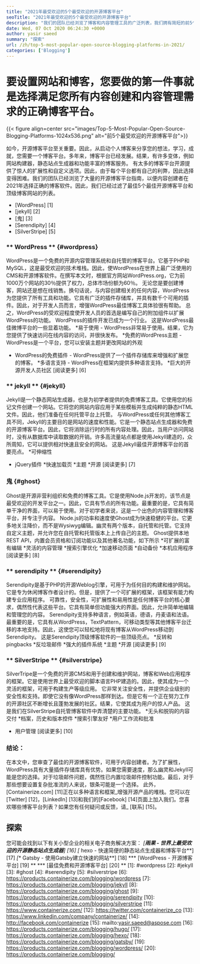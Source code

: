 ```yaml
---
title: "2021年最受欢迎的5个最受欢迎的开源博客平台" 
seoTitle: "2021年最受欢迎的5个最受欢迎的开源博客平台" 
description: "我们的团队已经浏览了博客和内容管理工具的广泛列表，我们拥有简短的前5个开源博客平台。" 
date: Wed, 07 Oct 2020 06:24:30 +0000
author: yasir saeed
summary: "探索" 
url: /zh/top-5-most-popular-open-source-blogging-platforms-in-2021/
categories: ['Blogging']
---
```


# 要设置网站和博客，您要做的第一件事就是选择满足您所有内容创建和内容管理需求的正确博客平台。

{{< figure align=center src="images/Top-5-Most-Popular-Open-Source-Blogging-Platforms-1024x536.png" alt="前5个最受欢迎的开源博客平台">}}

如今，开源博客平台至关重要。因此，从启动个人博客来分享您的想法，学习，成就，您需要一个博客平台。多年来，博客平台已经发展。结果，有许多变体，例如网站构建器，静态站点生成器和功能丰富的博客服务。
有太多的博客平台开源提供了惊人的扩展性和自定义选项。因此，由于每个平台都有自己的利弊，因此选择变得困难。我们的团队已经浏览了大量的开源博客平台指南，以便内容创建者在2021年选择正确的博客软件。因此，我们已经过滤了最佳5个最佳开源博客平台和顶级博客网站的列表。
  * [WordPress] [1]
  * [jekyll] [2]
  * [鬼] [3]
  * [Serendipity] [4]
  * [SilverStripe] [5]

### ** WordPress ** {#wordpress}
WordPress是一个免费的开源内容管理系统和自托管的博客平台。它基于PHP和MySQL，这是最受欢迎的技术堆栈。因此，使WordPress在世界上最广泛使用的CMS和开源博客软件。在撰写本文时，根据官方网站WordPress.org，它为前1000万个网站的30％提供了权力，总体市场份额为60％。
无论您是要创建博客，网站还是想在线销售。换句话说，与内容创建相关的任何内容，WordPress为您提供了所有工具和功能。它具有广泛的插件存储库，并具有数千个可用的插件。因此，对于开发人员而言，增强WordPress最佳博客工具体验很有帮助。
总之，WordPress的受欢迎程度使开发人员的首选是编写自己的附加组件以扩展WordPress的功能。 WordPress的插件开发已成为一个行业。
这是WordPress最佳微博平台的一些显着功能。
  *易于使用 -  WordPress非常易于使用。结果，它为您提供了快速访问在线内容的访问，并很快发布。
  *免费的WordPress主题 -  WordPress是一个平台，您可以安装主题并更改网站的外观
  * WordPress的免费插件 -  WordPress提供了一个插件存储库来增强和扩展您的博客。
  *多语言支持 -  WordPress在框架内提供多种语言支持。
  *巨大的开源开发人员社区
    [阅读更多] [6]

### ** jekyll ** {#jekyll}
Jekyll是一个静态网站生成器，也是为初学者提供的免费博客工具。它使用您的标记文件创建一个网站。它将您的网站内容应用于某些模板并生成纯粹的静态HTML文件。因此，他们准备在任何托管平台上托管。
与WordPress或任何其他博客工具不同，Jekyll的主要目的是网站的速度和性能。它是一个静态站点生成器和免费的开源博客平台。因此，它将消除运行时的所有内容处理。因此，当用户访问网站时，没有从数据库中读取数据的开销。许多高流量站点都是使用Jekyll建造的，众所周知，它可以提供相对快速且安全的网站。
这是Jekyll最佳开源博客平台的首要亮点。
  *可伸缩性
  * jQuery插件
  *快速加载页
  *主题
  *开源
    [阅读更多] [7]

### **鬼** {#ghost}
Ghost是开源非营利组织和免费的博客工具。它是使用Node.js开发的，该节点是最受欢迎的开发平台之一。因此，它具有节点的所有功能。最重要的是，它具有简单干净的界面，可以易于使用。对于初学者来说，这是一个出色的内容管理和博客平台，并专注于内容。
Node.js的功率和速度使Ghost成为快速稳健的平台。它更多地关注降价，而不是Wysiwyg编辑。幽灵有两个版本，自托管和托管。它支持自定义主题，并允许您在自托管和托管版本上上传自己的主题。
Ghost提供本地REST API，内置会员资格和订阅功能以及其他著名功能，如下所示
  *可扩展的富有编辑
  *灵活的内容管理
  *搜索引擎优化
  *加速移动页面
  *自动备份
  *本机应用程序
    [阅读更多] [8]

### ** serendipity ** {#serendipity}
Serendipity是基于PHP的开源Weblog引擎，可用于为任何目的构建和维护网站。它是专为休闲博客作者设计的。但是，提供了一个可扩展的框架，该框架有能力构建专业应用程序。
可靠性，安全性，可扩展性和易用性是任何博客平台的核心要求，偶然性代表这些平台。它具有简单但功能强大的界面。因此，允许简单地编辑和管理您的内容。
Serendipity支持多种语言，例如英语，德语，丹麦语和法语。最重要的是，它具有从WordPress，TextPattern，可移动类型等其他博客平台迁移的本地支持。因此，这使您可以轻松地将现有博客从WordPress移动到Serendipity。
这是Serendipity顶级博客软件的一些顶级亮点。
  *反转和pingbacks
  *反垃圾邮件
  *强大的插件系统
  *主题
  *开源
    [阅读更多] [9]

### ** SilverStripe ** {#silverstripe}
SilverTripe是一个免费的开源CMS和用于创建和维护网站，博客和Web应用程序的框架。它是使用世界上最受欢迎的脚本语言PHP建造的。因此，使其成为一个灵活的框架，可用于构建生产等级应用。
它非常关注安全性，并提供企业级别的安全性和支持。即使它没有像WordPress那样到达。但是它有一个正在努力工作的开源社区不断增长且蓬勃发展的社区。结果，它使其成为用户的惊人产品。
这是我们在SilverStripe自托管博客软件中弄清楚的主要功能。
  *无头和脱钩的内容交付
  *档案，历史和版本控件
  *搜索引擎友好
  *用户工作流和批准
  * 用户管理
    [阅读更多] [10]

### 结论：
在本文中，您审查了最佳的开源博客软件，可用于内容创建者。为了扩展性，WordPress具有大量插件存储库具有优势。如果您需要速度，那么幽灵和Jekyll可能是您的选择。对于垃圾邮件问题，偶然性已内置垃圾邮件控制功能。最后，对于那些想要设置复杂批准流的人来说，银条可能是一个选择。
此外，[Containerize.com] [11]正在以多种语言和框架_增强开源产品的堆栈。您可以在[Twitter] [12]，[LinkedIn] [13]和我们的[Facebook] [14]页面上加入我们。您喜欢哪些博客平台列表？如果您有任何疑问或反馈，请_ [联系] [15]。

## 探索
您可能会找到以下有关小型企业的相关电子商务解决方案：
  *[**雨果 - 世界上最受欢迎的开源静态站点生成器**] [16]
  *[** hexo  - 快速简便的静态站点生成器和博客平台**] [17]
  *[** Gatsby  - 使用Gatsby建立快速的网站**] [18]
  *** [WordPress  - 开源博客平台] [19] **
  *** [最佳免费和开源博客平台] [20] **
[1]: #wordpress
[2]: #jekyll
[3]: #ghost
[4]: #serendipity
[5]: #silverstripe
[6]: https://products.containerize.com/blogging/wordpress
[7]: https://products.containerize.com/blogging/jekyll
[8]: https://products.containerize.com/blogging/ghost
[9]: https://products.containerize.com/blogging/serendipity
[10]: https://products.containerize.com/blogging/silverstripe
[11]: https://www.containerize.com/
[12]: https://twitter.com/containerize_co
[13]: https://www.linkedin.com/company/containerize/
[14]: http://facebook.com/containerize
[15]: mailto:yasir.saeed@aspose.com
[16]: https://products.containerize.com/blogging/hugo/
[17]: https://products.containerize.com/blogging/hexo/
[18]: https://products.containerize.com/blogging/gatsby/
[19]: https://products.containerize.com/blogging/wordpress/
[20]: https://products.containerize.com/blogging/
